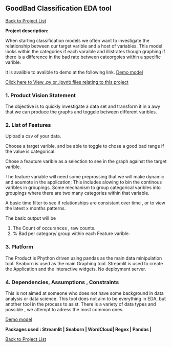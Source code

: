 
## GoodBad Classification EDA tool

[Back to Project List](http://emilevdheyde.github.io/)

**Project description:** 

When starting classification models we often want to investigate the relationship between our target varible and a host of variables.
This model looks within the categories if each varaible and illistrates though graphing if there is a difference in the bad rate between cateorgoies within a specific varible. 

It is avalible to avalible to demo at the following link.
[Demo model](https://goodbadclassification-eda.herokuapp.com/)

[Click here to View .py or .ipynb files relating to this project](https://github.com/EmileVdHeyde/GoodBadEDA)

### 1. Product Vision Statement

The objective is to quickly investigate a data set and transform it in a awy that we can produce the graphs and toggele between different varibles. 

### 2. List of Features

Upload a csv of your data. 

Choose a target varible, and be able to toggle to chose a good bad range if the value is categorical.

Chose a feauture varible as a selection to see in the graph against the target varible. 

The feature variable will need some preprossing that we will make dynamic and aoumote in the application; 
This includes alowing to bin the continous varibles in groupings.
Some mechanism to group categorical varibles into groupings where there are two many categories within that variable. 

A basic time filter to see if relationships are consistant over time , or to view the latest x months patterns. 

The basic output will be 
1. The Count of occurances , raw counts. 
2. % Bad per category/ group within each Feature varible. 


### 3. Platform

The Product is Phython driven using pandas as the main data minipulation tool.
Seaborn is used as the main Graphing tool. 
Streamlit is used to create the Application and the interactive widgets. 
No deployment server. 

### 4. Dependencies, Assumptions , Constraints

This is not aimed at someone who does not have some background in data analysis or data science.
This tool does not aim to be everything in EDA, but another tool in the process to asist. 
There is a variety of data types and possible , we attempt to adress the most common ones. 

[Demo model](https://goodbadclassification-eda.herokuapp.com/)

**Packages used :
Streamlit | Seaborn | WordCloud| Regex | Pandas |**

[Back to Project List](http://emilevdheyde.github.io/)
